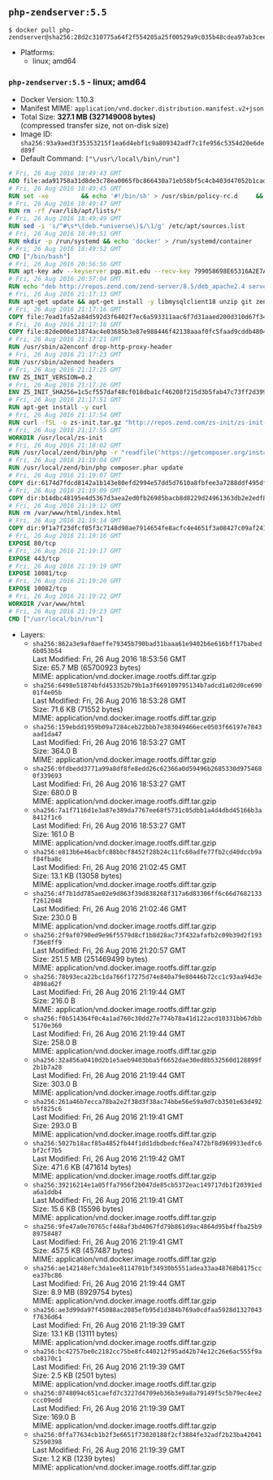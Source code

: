 ## `php-zendserver:5.5`

```console
$ docker pull php-zendserver@sha256:28d2c310775a64f2f554205a25f00529a9c035b48cdea97ab3ceef09c2dc917d
```

-	Platforms:
	-	linux; amd64

### `php-zendserver:5.5` - linux; amd64

-	Docker Version: 1.10.3
-	Manifest MIME: `application/vnd.docker.distribution.manifest.v2+json`
-	Total Size: **327.1 MB (327149008 bytes)**  
	(compressed transfer size, not on-disk size)
-	Image ID: `sha256:93a9aed3f35353215f1ea6d4ebf1c9a809342adf7c1fe956c5354d20e6ded89f`
-	Default Command: `["\/usr\/local\/bin\/run"]`

```dockerfile
# Fri, 26 Aug 2016 18:49:43 GMT
ADD file:ada91758a31d8de3c78ea0065fbc866430a71eb58bf5c4cb403d47052b1cade0 in /
# Fri, 26 Aug 2016 18:49:45 GMT
RUN set -xe 		&& echo '#!/bin/sh' > /usr/sbin/policy-rc.d 	&& echo 'exit 101' >> /usr/sbin/policy-rc.d 	&& chmod +x /usr/sbin/policy-rc.d 		&& dpkg-divert --local --rename --add /sbin/initctl 	&& cp -a /usr/sbin/policy-rc.d /sbin/initctl 	&& sed -i 's/^exit.*/exit 0/' /sbin/initctl 		&& echo 'force-unsafe-io' > /etc/dpkg/dpkg.cfg.d/docker-apt-speedup 		&& echo 'DPkg::Post-Invoke { "rm -f /var/cache/apt/archives/*.deb /var/cache/apt/archives/partial/*.deb /var/cache/apt/*.bin || true"; };' > /etc/apt/apt.conf.d/docker-clean 	&& echo 'APT::Update::Post-Invoke { "rm -f /var/cache/apt/archives/*.deb /var/cache/apt/archives/partial/*.deb /var/cache/apt/*.bin || true"; };' >> /etc/apt/apt.conf.d/docker-clean 	&& echo 'Dir::Cache::pkgcache ""; Dir::Cache::srcpkgcache "";' >> /etc/apt/apt.conf.d/docker-clean 		&& echo 'Acquire::Languages "none";' > /etc/apt/apt.conf.d/docker-no-languages 		&& echo 'Acquire::GzipIndexes "true"; Acquire::CompressionTypes::Order:: "gz";' > /etc/apt/apt.conf.d/docker-gzip-indexes 		&& echo 'Apt::AutoRemove::SuggestsImportant "false";' > /etc/apt/apt.conf.d/docker-autoremove-suggests
# Fri, 26 Aug 2016 18:49:47 GMT
RUN rm -rf /var/lib/apt/lists/*
# Fri, 26 Aug 2016 18:49:49 GMT
RUN sed -i 's/^#\s*\(deb.*universe\)$/\1/g' /etc/apt/sources.list
# Fri, 26 Aug 2016 18:49:51 GMT
RUN mkdir -p /run/systemd && echo 'docker' > /run/systemd/container
# Fri, 26 Aug 2016 18:49:52 GMT
CMD ["/bin/bash"]
# Fri, 26 Aug 2016 20:56:56 GMT
RUN apt-key adv --keyserver pgp.mit.edu --recv-key 799058698E65316A2E7A4FF42EAE1437F7D2C623
# Fri, 26 Aug 2016 20:57:04 GMT
RUN echo "deb http://repos.zend.com/zend-server/8.5/deb_apache2.4 server non-free" >> /etc/apt/sources.list.d/zend-server.list
# Fri, 26 Aug 2016 21:17:13 GMT
RUN apt-get update && apt-get install -y libmysqlclient18 unzip git zend-server-php-5.5 && /usr/local/zend/bin/zendctl.sh stop
# Fri, 26 Aug 2016 21:17:16 GMT
COPY file:7ead1fa52a84d592d3f6402f7ec6a593311aac6f7d31aaed200d310d67f34d54 in /etc/
# Fri, 26 Aug 2016 21:17:18 GMT
COPY file:82de006e31874ac4e03685b3e87e988446f42138aaaf0fc5faad9cddb48040ba in /etc/apache2/conf-available
# Fri, 26 Aug 2016 21:17:21 GMT
RUN /usr/sbin/a2enconf drop-http-proxy-header
# Fri, 26 Aug 2016 21:17:23 GMT
RUN /usr/sbin/a2enmod headers
# Fri, 26 Aug 2016 21:17:25 GMT
ENV ZS_INIT_VERSION=0.2
# Fri, 26 Aug 2016 21:17:26 GMT
ENV ZS_INIT_SHA256=1c5cf557daf48cf018dba1cf46208f215d3b5fab47c73ff2d39988581ebd6932
# Fri, 26 Aug 2016 21:17:51 GMT
RUN apt-get install -y curl
# Fri, 26 Aug 2016 21:17:54 GMT
RUN curl -fSL -o zs-init.tar.gz "http://repos.zend.com/zs-init/zs-init-docker-${ZS_INIT_VERSION}.tar.gz"     && echo "${ZS_INIT_SHA256} *zs-init.tar.gz" | sha256sum -c -     && mkdir /usr/local/zs-init     && tar xzf zs-init.tar.gz --strip-components=1 -C /usr/local/zs-init     && rm zs-init.tar.gz
# Fri, 26 Aug 2016 21:17:55 GMT
WORKDIR /usr/local/zs-init
# Fri, 26 Aug 2016 21:18:02 GMT
RUN /usr/local/zend/bin/php -r "readfile('https://getcomposer.org/installer');" | /usr/local/zend/bin/php
# Fri, 26 Aug 2016 21:19:04 GMT
RUN /usr/local/zend/bin/php composer.phar update
# Fri, 26 Aug 2016 21:19:07 GMT
COPY dir:6174d7fdcd8142a1b143e80efd2994e57dd5d7610a8fbfee3a7288ddf495dfdf in /usr/local/bin
# Fri, 26 Aug 2016 21:19:09 GMT
COPY dir:b14dbc48195e4d5367d3aea2ed0fb26985bacb8d8229d24961363db2e2edf8f0 in /usr/local/zend/var/plugins/
# Fri, 26 Aug 2016 21:19:12 GMT
RUN rm /var/www/html/index.html
# Fri, 26 Aug 2016 21:19:14 GMT
COPY dir:9f1a7f23dfcf85f3c7148d98ae7914654fe8acfc4e4651f3a08427c09af24198 in /var/www/html
# Fri, 26 Aug 2016 21:19:16 GMT
EXPOSE 80/tcp
# Fri, 26 Aug 2016 21:19:17 GMT
EXPOSE 443/tcp
# Fri, 26 Aug 2016 21:19:19 GMT
EXPOSE 10081/tcp
# Fri, 26 Aug 2016 21:19:20 GMT
EXPOSE 10082/tcp
# Fri, 26 Aug 2016 21:19:22 GMT
WORKDIR /var/www/html
# Fri, 26 Aug 2016 21:19:23 GMT
CMD ["/usr/local/bin/run"]
```

-	Layers:
	-	`sha256:862a3e9af0aeffe79345b790bad31baaa61e9402b6e616bff17babed6b053b54`  
		Last Modified: Fri, 26 Aug 2016 18:53:56 GMT  
		Size: 65.7 MB (65700923 bytes)  
		MIME: application/vnd.docker.image.rootfs.diff.tar.gzip
	-	`sha256:6498e51874bfd453352b79b1a3f669109795134b7adcd1a02d0ce69001f4e05b`  
		Last Modified: Fri, 26 Aug 2016 18:53:28 GMT  
		Size: 71.6 KB (71552 bytes)  
		MIME: application/vnd.docker.image.rootfs.diff.tar.gzip
	-	`sha256:159ebdd1959b09a7284ceb22bbb7e383049466ece0503f66197e7843aad1da47`  
		Last Modified: Fri, 26 Aug 2016 18:53:27 GMT  
		Size: 364.0 B  
		MIME: application/vnd.docker.image.rootfs.diff.tar.gzip
	-	`sha256:0fdbedd3771a99a8df8fe8edd26c62366a0d59496b2685330d9754680f339693`  
		Last Modified: Fri, 26 Aug 2016 18:53:27 GMT  
		Size: 680.0 B  
		MIME: application/vnd.docker.image.rootfs.diff.tar.gzip
	-	`sha256:7a1f7116d1e3a87e389da7767ee68f5731c05dbb1a4d4dbd45166b3a8412f1c6`  
		Last Modified: Fri, 26 Aug 2016 18:53:27 GMT  
		Size: 161.0 B  
		MIME: application/vnd.docker.image.rootfs.diff.tar.gzip
	-	`sha256:e813b6e46acbfc88bbcf8452f28b24c11fc60adfe77fb2cd40dccb9af84fba8c`  
		Last Modified: Fri, 26 Aug 2016 21:02:45 GMT  
		Size: 13.1 KB (13058 bytes)  
		MIME: application/vnd.docker.image.rootfs.diff.tar.gzip
	-	`sha256:4f7b1dd785ae02e9d863f39d838268f317a6d83306ff6c66d7682133f2612048`  
		Last Modified: Fri, 26 Aug 2016 21:02:46 GMT  
		Size: 230.0 B  
		MIME: application/vnd.docker.image.rootfs.diff.tar.gzip
	-	`sha256:2f9af0790ed9e96f5579d8cf1b8d28ac73f432afafb2c09b39d2f193f36e8ff9`  
		Last Modified: Fri, 26 Aug 2016 21:20:57 GMT  
		Size: 251.5 MB (251469499 bytes)  
		MIME: application/vnd.docker.image.rootfs.diff.tar.gzip
	-	`sha256:78b93eca22bc1da766f17275d74e840a79e80446b72cc1c93aa94d3e4898a62f`  
		Last Modified: Fri, 26 Aug 2016 21:19:44 GMT  
		Size: 216.0 B  
		MIME: application/vnd.docker.image.rootfs.diff.tar.gzip
	-	`sha256:f0b514364f0c4a1ad760c30dd27e774b78a41d122acd10331bb67dbb5170e360`  
		Last Modified: Fri, 26 Aug 2016 21:19:44 GMT  
		Size: 258.0 B  
		MIME: application/vnd.docker.image.rootfs.diff.tar.gzip
	-	`sha256:32a856a0410d2b1e5aeb9403bba5f6652dae30ed8b532560d128899f2b1b7a28`  
		Last Modified: Fri, 26 Aug 2016 21:19:44 GMT  
		Size: 303.0 B  
		MIME: application/vnd.docker.image.rootfs.diff.tar.gzip
	-	`sha256:261a46b7ecca78ba2e2f38d3f38ac74bbe56e59a9d7cb3501e63d492b5f825c6`  
		Last Modified: Fri, 26 Aug 2016 21:19:41 GMT  
		Size: 293.0 B  
		MIME: application/vnd.docker.image.rootfs.diff.tar.gzip
	-	`sha256:5027b18acf85a4852fb44f1dd1dbdbedcf6ea7472bf8d969933edfc6bf2cf7b5`  
		Last Modified: Fri, 26 Aug 2016 21:19:42 GMT  
		Size: 471.6 KB (471614 bytes)  
		MIME: application/vnd.docker.image.rootfs.diff.tar.gzip
	-	`sha256:39216214e1a05ffa7956f2b047de85cb5372eac149717db1f20391eda6a1ddb4`  
		Last Modified: Fri, 26 Aug 2016 21:19:41 GMT  
		Size: 15.6 KB (15596 bytes)  
		MIME: application/vnd.docker.image.rootfs.diff.tar.gzip
	-	`sha256:9fe47a0e70765cf448af3bd4067fd79b861d9ac4864d95b4ffba25b989758487`  
		Last Modified: Fri, 26 Aug 2016 21:19:41 GMT  
		Size: 457.5 KB (457487 bytes)  
		MIME: application/vnd.docker.image.rootfs.diff.tar.gzip
	-	`sha256:ae142148efc3da1ee8114701bf34930b5551adea33aa48768b8175ccea37bc86`  
		Last Modified: Fri, 26 Aug 2016 21:19:44 GMT  
		Size: 8.9 MB (8929754 bytes)  
		MIME: application/vnd.docker.image.rootfs.diff.tar.gzip
	-	`sha256:ae3d99da97f45088ac2085efb95d1d384b769a0cdfaa5928d1327043f7636d64`  
		Last Modified: Fri, 26 Aug 2016 21:19:39 GMT  
		Size: 13.1 KB (13111 bytes)  
		MIME: application/vnd.docker.image.rootfs.diff.tar.gzip
	-	`sha256:bc42757be0c2182cc75be8fc440212f95ad42b74e12c26e6ac555f9acb8170c1`  
		Last Modified: Fri, 26 Aug 2016 21:19:39 GMT  
		Size: 2.5 KB (2501 bytes)  
		MIME: application/vnd.docker.image.rootfs.diff.tar.gzip
	-	`sha256:0748094c651caefd7c3227d4709eb36b3e9a8a79149f5c5b79ec4ee2ccc09edd`  
		Last Modified: Fri, 26 Aug 2016 21:19:39 GMT  
		Size: 169.0 B  
		MIME: application/vnd.docker.image.rootfs.diff.tar.gzip
	-	`sha256:0ffa77634cb1b2f3e6651f73020188f2cf3884fe32adf2b23ba4204152590398`  
		Last Modified: Fri, 26 Aug 2016 21:19:39 GMT  
		Size: 1.2 KB (1239 bytes)  
		MIME: application/vnd.docker.image.rootfs.diff.tar.gzip
